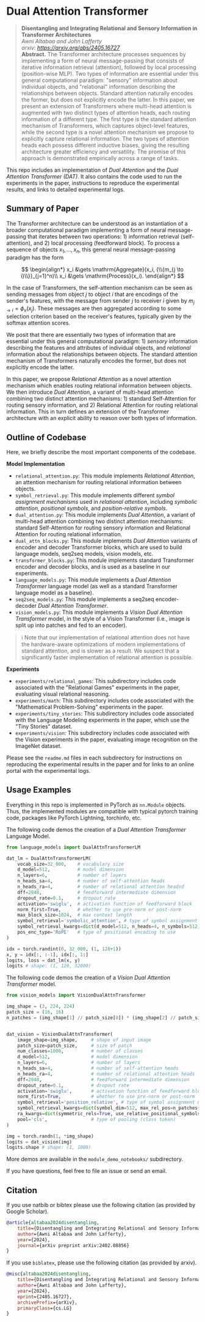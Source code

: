 # Dual Attention Transformer

> **Disentangling and Integrating Relational and Sensory Information in Transformer Architectures**  
> *Awni Altabaa and John Lafferty*  
> *arxiv: https://arxiv.org/abs/2405.16727*  
> **Abstract.** The Transformer architecture processes sequences by implementing a form of neural message-passing that consists of iterative information retrieval (attention), followed by local processing (position-wise MLP). Two types of information are essential under this general computational paradigm: "sensory" information about individual objects, and "relational" information describing the relationships between objects. Standard attention naturally encodes the former, but does not explicitly encode the latter. In this paper, we present an extension of Transformers where multi-head attention is augmented with two distinct types of attention heads, each routing information of a different type. The first type is the standard attention mechanism of Transformers, which captures object-level features, while the second type is a novel attention mechanism we propose to explicitly capture relational information. The two types of attention heads each possess different inductive biases, giving the resulting architecture greater efficiency and versatility. The promise of this approach is demonstrated empirically across a range of tasks.

This repo includes an implementation of *Dual Attention* and the *Dual Attention Transformer (DAT)*. It also contains the code used to run the experiments in the paper, instructions to reproduce the experimental results, and links to detailed experimental logs.

## Summary of Paper

The Transformer architecture can be understood as an instantiation of a broader computational paradigm implementing a form of neural message-passing that iterates between two operations: 1) information retrieval (self-attention), and 2) local processing (feedforward block). To process a sequence of objects $x_1, \ldots, x_n$, this general neural message-passing paradigm has the form

$$
\begin{align*}
x_i &\gets \mathrm{Aggregate}(x_i, {\\{m_{j \to i}\\}}_{j=1}^n)\\
x_i &\gets \mathrm{Process}(x_i).
\end{align*}
$$

In the case of Transformers, the self-attention mechanism can be seen as sending messages from object $j$ to object $i$ that are encodings of the sender's features, with the message from sender $j$ to receiver $i$ given by $m_{j \to i} = \phi_v(x_j)$. These messages are then aggregated according to some selection criterion based on the receiver's features, typically given by the softmax attention scores.

We posit that there are essentially two types of information that are essential under this general computational paradigm: 1) *sensory* information describing the features and attributes of individual objects, and *relational* information about the relationships between objects. The standard attention mechanism of Transformers naturally encodes the former, but does not explicitly encode the latter.

In this paper, we propose *Relational Attention* as a novel attention mechanism which enables routing relational information between objects. We then introduce *Dual Attention*, a variant of multi-head attention combining two distinct attention mechanisms: 1) standard Self-Attention for routing sensory information, and 2) Relational Attention for routing relational information. This in turn defines an extension of the Transformer architecture with an explicit ability to reason over both types of information.

## Outline of Codebase

Here, we briefly describe the most important components of the codebase.

**Model Implementation**
- `relational_attention.py`: This module implements *Relational Attention*, an attention mechanism for routing relational information between objects.
- `symbol_retrieval.py`: This module implements different *symbol assignment mechanisms* used in *relational attention*, including *symbolic attention*, *positional symbols*, and *position-relative symbols*.
- `dual_attention.py`: This module implements *Dual Attention*, a variant of multi-head attention combining two distinct attention mechanisms: standard Self-Attention for routing sensory information and Relational Attention for routing relational information.
- `dual_attn_blocks.py`: This module implements *Dual Attention* variants of encoder and decoder Transformer blocks, which are used to build language models, seq2seq models, vision models, etc.
- `transformer_blocks.py`: This module implements standard Transformer encoder and decoder blocks, and is used as a baseline in our experiments.
- `language_models.py`: This module implements a *Dual Attention Transformer* language model (as well as a standard Transformer language model as a baseline).
- `seq2seq_models.py`: This module implements a seq2seq encoder-decoder *Dual Attention Transformer*.
- `vision_models.py`: This module implements a *Vision Dual Attention Transformer* model, in the style of a Vision Transformer (i.e., image is split up into patches and fed to an encoder).

> ℹ️ Note that our implementation of relational attention does not have the hardware-aware optimizations of modern implementations of standard attention, and is slower as a result. We suspect that a significantly faster implementation of relational attention is possible.

**Experiments**
- `experiments/relational_games`: This subdirectory includes code associated with the "Relational Games" experiments in the paper, evaluating visual relational reasoning.
- `experiments/math`: This subdirectory includes code associated with the "Mathematical Problem-Solving" experiments in the paper.
- `experiments/tiny_stories`: This subdirectory includes code associated with the Language Modeling experiments in the paper, which use the "Tiny Stories" dataset.
- `experiments/vision`: This subdirectory includes code associated with the Vision experiments in the paper, evaluating image recognition on the ImageNet dataset.

Please see the `readme.md` files in each subdirectory for instructions on reproducing the experimental results in the paper and for links to an online portal with the experimental logs.

## Usage Examples

Everything in this repo is implemented in PyTorch as `nn.Module` objects. Thus, the implemented modules are compatible with typical pytorch training code, packages like PyTorch Lightning, torchinfo, etc.

The following code demos the creation of a *Dual Attention Transformer* Language Model.

```python
from language_models import DualAttnTransformerLM

dat_lm = DualAttnTransformerLM(
    vocab_size=32_000,    # vocabulary size
    d_model=512,          # model dimension
    n_layers=6,           # number of layers
    n_heads_sa=4,         # number of self-attention heads
    n_heads_ra=4,         # number of relational attention headsd
    dff=2048,             # feedforward intermediate dimension
    dropout_rate=0.1,     # dropout rate
    activation='swiglu',  # activation function of feedforward block
    norm_first=True,      # whether to use pre-norm or post-norm
    max_block_size=1024,  # max context length
    symbol_retrieval='symbolic_attention', # type of symbol assignment mechanism
    symbol_retrieval_kwargs=dict(d_model=512, n_heads=4, n_symbols=512),
    pos_enc_type='RoPE'   # type of positional encoding to use
)

idx = torch.randint(0, 32_000, (1, 128+1))
x, y = idx[:, :-1], idx[:, 1:]
logits, loss = dat_lm(x, y)
logits # shape: (1, 128, 32000)
```

The following code demos the creation of a *Vision Dual Attention Transformer* model.

```python
from vision_models import VisionDualAttnTransformer

img_shape = (3, 224, 224)
patch_size = (16, 16)
n_patches = (img_shape[1] // patch_size[0]) * (img_shape[2] // patch_size[1])


dat_vision = VisionDualAttnTransformer(
    image_shape=img_shape,     # shape of input image
    patch_size=patch_size,     # size of patch
    num_classes=1000,          # number of classes
    d_model=512,               # model dimension
    n_layers=6,                # number of layers
    n_heads_sa=4,              # number of self-attention heads
    n_heads_ra=4,              # number of relational attention heads
    dff=2048,                  # feedforward intermediate dimension
    dropout_rate=0.1,          # dropout rate
    activation='swiglu',       # activation function of feedforward block
    norm_first=True,           # whether to use pre-norm or post-norm
    symbol_retrieval='position_relative', # type of symbol assignment mechanism
    symbol_retrieval_kwargs=dict(symbol_dim=512, max_rel_pos=n_patches+1),
    ra_kwargs=dict(symmetric_rels=True, use_relative_positional_symbols=True),
    pool='cls',                # type of pooling (class token)
)

img = torch.randn(1, *img_shape)
logits = dat_vision(img)
logits.shape # shape: (1, 1000)
```

More demos are available in the `module_demo_notebooks/` subdirectory.

If you have questions, feel free to file an issue or send an email.

## Citation

If you use natbib or bibtex please use the following citation (as provided by Google Scholar).
```bibtex
@article{altabaa2024disentangling,
    title={Disentangling and Integrating Relational and Sensory Information in Transformer Architectures},
    author={Awni Altabaa and John Lafferty},
    year={2024},
    journal={arXiv preprint arXiv:2402.08856}
}
```

If you use `biblatex`, please use the following citation (as provided by arxiv).
```bibtex
@misc{altabaa2024disentangling,
    title={Disentangling and Integrating Relational and Sensory Information in Transformer Architectures},
    author={Awni Altabaa and John Lafferty},
    year={2024},
    eprint={2405.16727},
    archivePrefix={arXiv},
    primaryClass={cs.LG}
}
```
